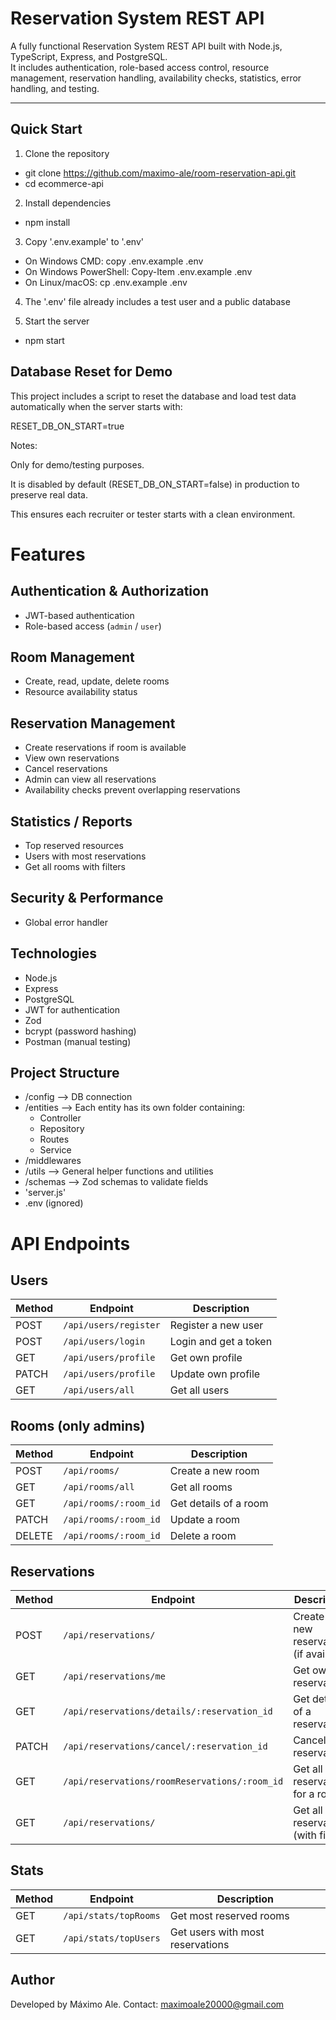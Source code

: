 # Reservation System REST API
A fully functional Reservation System REST API built with Node.js, TypeScript, Express, and PostgreSQL.  
It includes authentication, role-based access control, resource management, reservation handling, availability checks, statistics, error handling, and testing.

---

## Quick Start

1. Clone the repository
- git clone https://github.com/maximo-ale/room-reservation-api.git
- cd ecommerce-api

2. Install dependencies
- npm install

3. Copy '.env.example' to '.env'
- On Windows CMD:
copy .env.example .env
- On Windows PowerShell:
Copy-Item .env.example .env
- On Linux/macOS:
cp .env.example .env

4. The '.env' file already includes a test user and a public database

4. Start the server
- npm start

## Database Reset for Demo

This project includes a script to reset the database and load test data automatically when the server starts with:

RESET_DB_ON_START=true

Notes:

Only for demo/testing purposes.

It is disabled by default (RESET_DB_ON_START=false) in production to preserve real data.

This ensures each recruiter or tester starts with a clean environment.

# Features

## Authentication & Authorization
- JWT-based authentication  
- Role-based access (`admin` / `user`)  

## Room Management
- Create, read, update, delete rooms 
- Resource availability status 

## Reservation Management
- Create reservations if room is available  
- View own reservations  
- Cancel reservations  
- Admin can view all reservations  
- Availability checks prevent overlapping reservations  

## Statistics / Reports
- Top reserved resources  
- Users with most reservations  
- Get all rooms with filters

## Security & Performance 
- Global error handler  

## Technologies
- Node.js  
- Express 
- PostgreSQL
- JWT for authentication  
- Zod 
- bcrypt (password hashing)  
- Postman (manual testing)  

## Project Structure
- /config --> DB connection
- /entities --> Each entity has its own folder containing:
    - Controller
    - Repository
    - Routes
    - Service
- /middlewares
- /utils --> General helper functions and utilities
- /schemas --> Zod schemas to validate fields
- 'server.js'
- .env (ignored)

# API Endpoints

## Users
| Method | Endpoint              | Description          |
|--------|-----------------------|----------------------|
| POST   | `/api/users/register` | Register a new user  |
| POST   | `/api/users/login`    | Login and get a token|
| GET    | `/api/users/profile`  | Get own profile      |
| PATCH  | `/api/users/profile`  | Update own profile   |
| GET    | `/api/users/all`      | Get all users        |

## Rooms (only admins)
| Method | Endpoint              | Description          |
|--------|-----------------------|----------------------|
| POST   | `/api/rooms/`         | Create a new room    |
| GET    | `/api/rooms/all`      | Get all rooms        |
| GET    | `/api/rooms/:room_id` | Get details of a room|
| PATCH  | `/api/rooms/:room_id` | Update a room        |
| DELETE | `/api/rooms/:room_id` | Delete a room        |

## Reservations
| Method | Endpoint                                        | Description                          |
|--------|-------------------------------------------------|--------------------------------------|
| POST   | `/api/reservations/`                            | Create a new reservation (if available) |
| GET    | `/api/reservations/me`                          | Get own reservations                 |
| GET    | `/api/reservations/details/:reservation_id`     | Get details of a reservation         |
| PATCH  | `/api/reservations/cancel/:reservation_id`      | Cancel own reservation               |
| GET    | `/api/reservations/roomReservations/:room_id`   | Get all reservations for a room      |
| GET    | `/api/reservations/`                            | Get all reservations (with filters)  |

## Stats
| Method | Endpoint              | Description                  |
|--------|-----------------------|------------------------------|
| GET    | `/api/stats/topRooms` | Get most reserved rooms      |
| GET    | `/api/stats/topUsers` | Get users with most reservations |

## Author
Developed by Máximo Ale.
Contact: maximoale20000@gmail.com